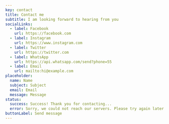```yaml
---
key: contact
title: Contact me
subtitle: I am looking forward to hearing from you
socialLinks:
  - label: Facebook
    url: https://facebook.com
  - label: Instagram
    url: https://www.instagram.com
  - label: Twitter
    url: https://twitter.com
  - label: WhatsApp
    url: https://api.whatsapp.com/send?phone=55
  - label: Email
    url: mailto:hi@example.com
placeholder:
  name: Name
  subject: Subject
  email: Email
  message: Message
status:
  success: Success! Thank you for contacting...
  error: Sorry, we could not reach our servers. Please try again later...
buttonLabel: Send message
---
```

